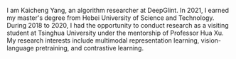 I am Kaicheng Yang, an algorithm researcher at DeepGlint. In 2021, I earned my master's degree from Hebei University of Science and Technology. During 2018 to 2020, I had the opportunity to conduct research as a visiting student at Tsinghua University under the mentorship of Professor Hua Xu. My research interests include multimodal representation learning, vision-language pretraining, and contrastive learning.